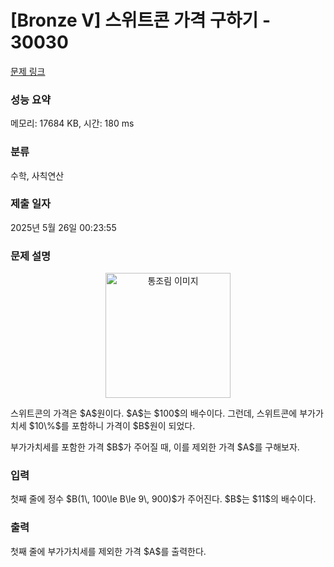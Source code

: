 # [Bronze V] 스위트콘 가격 구하기 - 30030 

[문제 링크](https://www.acmicpc.net/problem/30030) 

### 성능 요약

메모리: 17684 KB, 시간: 180 ms

### 분류

수학, 사칙연산

### 제출 일자

2025년 5월 26일 00:23:55

### 문제 설명

<p style="text-align: center;"><img alt="통조림 이미지" src="https://upload.acmicpc.net/fab029a6-3a8b-447f-86c6-46707d953823/-/preview/" width="200px"></p>

<p>스위트콘의 가격은 $A$원이다. $A$는 $100$의 배수이다. 그런데, 스위트콘에 부가가치세 $10\%$를 포함하니 가격이 $B$원이 되었다.</p>

<p>부가가치세를 포함한 가격 $B$가 주어질 때, 이를 제외한 가격 $A$를 구해보자.</p>

### 입력 

 <p>첫째 줄에 정수 $B(1\, 100\le B\le 9\, 900)$가 주어진다. $B$는 $11$의 배수이다.</p>

### 출력 

 <p>첫째 줄에 부가가치세를 제외한 가격 $A$를 출력한다.</p>

